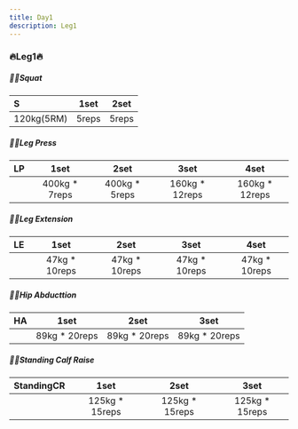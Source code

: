 ```yaml
---
title: Day1
description: Leg1
---
```

### 🔥Leg1🔥
##### 🏋️‍♀️Squat
|**S**|**1set**|**2set**|
|:-|:-:|:-:|
|120kg(5RM)|5reps|5reps|

##### 🏋️‍♀️Leg Press
|**LP**|**1set**|**2set**|**3set**|**4set**|
|:-|:-:|:-:|:-:|:-:|
||400kg * 7reps|400kg * 5reps|160kg * 12reps|160kg * 12reps|

##### 🏋️‍♀️Leg Extension
|**LE**|**1set**|**2set**|**3set**|**4set**|
|:-|:-:|:-:|:-:|:-:|
||47kg * 10reps|47kg * 10reps|47kg * 10reps|47kg * 10reps|

##### 🏋️‍♀️Hip Abducttion
|**HA**|**1set**|**2set**|**3set**|
|:-|:-:|:-:|:-:|
||89kg * 20reps|89kg * 20reps|89kg * 20reps|

##### 🏋️‍♀️Standing Calf Raise
|**StandingCR**|**1set**|**2set**|**3set**|
|:-|:-:|:-:|:-:|
||125kg * 15reps|125kg * 15reps|125kg * 15reps|
